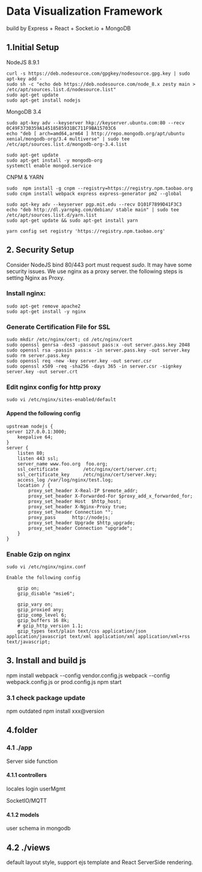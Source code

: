 # Data Visualization Framework
 build by Express + React + Socket.io + MongoDB

## 1.Initial Setup
NodeJS 8.9.1

    curl -s https://deb.nodesource.com/gpgkey/nodesource.gpg.key | sudo apt-key add -
    sudo sh -c "echo deb https://deb.nodesource.com/node_8.x zesty main > /etc/apt/sources.list.d/nodesource.list"
    sudo apt-get update
    sudo apt-get install nodejs

MongoDB 3.4

    sudo apt-key adv --keyserver hkp://keyserver.ubuntu.com:80 --recv 0C49F3730359A14518585931BC711F9BA15703C6
    echo "deb [ arch=amd64,arm64 ] http://repo.mongodb.org/apt/ubuntu xenial/mongodb-org/3.4 multiverse" | sudo tee /etc/apt/sources.list.d/mongodb-org-3.4.list

    sudo apt-get update
    sudo apt-get install -y mongodb-org
    systemctl enable mongod.service

CNPM & YARN

    sudo  npm install -g cnpm --registry=https://registry.npm.taobao.org
    sudo cnpm install webpack express express-generator pm2 --global

    sudo apt-key adv --keyserver pgp.mit.edu --recv D101F7899D41F3C3
    echo "deb http://dl.yarnpkg.com/debian/ stable main" | sudo tee /etc/apt/sources.list.d/yarn.list
    sudo apt-get update && sudo apt-get install yarn

    yarn config set registry 'https://registry.npm.taobao.org'

## 2. Security Setup
Consider NodeJS bind  80/443 port must request *sudo*.
It may have some security issues.
We use nginx as a proxy server. the following steps is setting Nginx as Proxy.

### Install nginx:

    sudo apt-get remove apache2
    sudo apt-get install -y nginx

### Generate Certification File for SSL

    sudo mkdir /etc/nginx/cert; cd /etc/nginx/cert
    sudo openssl genrsa -des3 -passout pass:x -out server.pass.key 2048
    sudo openssl rsa -passin pass:x -in server.pass.key -out server.key
    sudo rm server.pass.key
    sudo openssl req -new -key server.key -out server.csr
    sudo openssl x509 -req -sha256 -days 365 -in server.csr -signkey server.key -out server.crt



### Edit nginx config for http proxy

    sudo vi /etc/nginx/sites-enabled/default

#### Append the following config

    upstream nodejs {
    server 127.0.0.1:3000;
        keepalive 64;
    }
    server {
        listen 80;
        listen 443 ssl;
        server_name www.foo.org  foo.org;
        ssl_certificate         /etc/nginx/cert/server.crt;
        ssl_certificate_key     /etc/nginx/cert/server.key;
        access_log /var/log/nginx/test.log;
        location / {
            proxy_set_header X-Real-IP $remote_addr;
            proxy_set_header X-Forwarded-For $proxy_add_x_forwarded_for;
            proxy_set_header Host  $http_host;
            proxy_set_header X-Nginx-Proxy true;
            proxy_set_header Connection "";
            proxy_pass      http://nodejs;
            proxy_set_header Upgrade $http_upgrade;
            proxy_set_header Connection "upgrade";
        }    
    }

### Enable Gzip on nginx
    sudo vi /etc/nginx/nginx.conf 

    Enable the following config

        gzip on;
        gzip_disable "msie6";

        gzip_vary on;
        gzip_proxied any;
        gzip_comp_level 6;
        gzip_buffers 16 8k;
        # gzip_http_version 1.1;
        gzip_types text/plain text/css application/json application/javascript text/xml application/xml application/xml+rss text/javascript;


## 3. Install and build js

   npm install
   webpack  --config vendor.config.js
   webpack --config webpack.config.js  or  prod.config.js
   npm start

### 3.1 check package update
   npm outdated
   npm install xxx@version

## 4.folder

### 4.1  ./app
   Server side function

#### 4.1.1 controllers
   locales 
   login
   userMgmt
  
   SocketIO/MQTT

#### 4.1.2 models
   user schema in mongodb

## 4.2  ./views
   default layout style, support ejs template and React ServerSide rendering.






